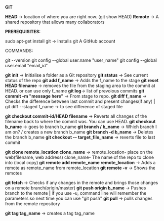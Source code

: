 **GIT**

**HEAD** -> location of where you are right now. (git show HEAD)
**Remote** -> A shared repository that allows many collaborators

**PREREQUISITES:**

sudo apt-get install git -> Installs git
A GitHub account

COMMANDS:

git --version
git config --global user.name "user_name"
git config --global user.email "email_id"

**git init** -> Initialise a folder as a Git repository
**git status** -> See current status of the repo
**git add f_name** -> Adds the f_name to the stage
**git reset HEAD filename** -> removes the file from the staging area to the commit at HEAD. or can use only f_name
**git log**-> list of prevoious commits
**git commit -m "message here"** -> From stage to repo.
**git diff f_name** -> Checks the difference between last commit and present changes(if any) | git diff --staged f_name -> to see difference of staged file


**git checkout commit-id/HEAD filename** -> Reverts all changes of the filename back to where the commit was. You can use HEAD.
**git checkout b_name** -> goes to branch b_name
**git branch / b_name** -> Which branch I am on? / creates a new branch b_name
**git branch -d b_name** -> Deletes the branch b_name
**git checkout -- target_file_name** -> reverts file to last commit


**git clone remote_location clone_name** -> remote_location- place on the web(filename, web address)
										    clone_name- The name of the repo to clone into (local copy)
**git remote add remote_name remote_location** -> Adds a remote as remote_name from remote_location
**git remote -v** -> Shows the remotes

**git fetch** -> Checks if any changes in the remote and brings those changes on a remote branch(origin/master)
**git push origin b_name** -> Pushes branch to the remote | if you use -u, command line will remember the parameters so next time you can use 							"git push"
**git pull** -> pulls changes from the remote repository

**git tag tag_name** -> creates a tag tag_name
